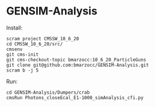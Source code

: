# GENSIM-Analysis

Install:

    scram project CMSSW_10_6_20
    cd CMSSW_10_6_20/src/
    cmsenv
    git cms-init
    git cms-checkout-topic bmarzocc:10_6_20_ParticleGuns
    git clone git@github.com:bmarzocc/GENSIM-Analysis.git
    scram b -j 5

Run:

    cd GENSIM-Analysis/Dumpers/crab
    cmsRun Photons_closeEcal_E1-1000_simAnalysis_cfi.py

